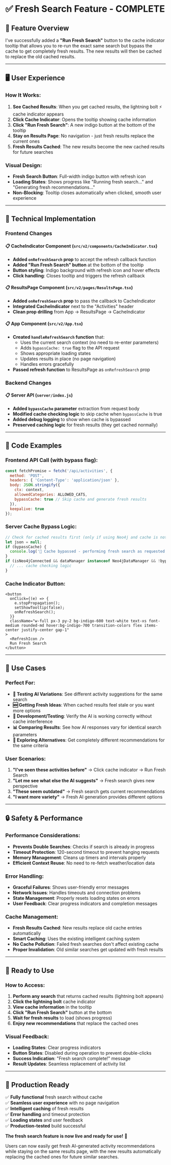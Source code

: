 # ✅ Fresh Search Feature - COMPLETE

## 🎯 **Feature Overview**

I've successfully added a **"Run Fresh Search"** button to the cache indicator tooltip that allows you to re-run the exact same search but bypass the cache to get completely fresh results. The new results will then be cached to replace the old cached results.

---

## 🖥️ **User Experience**

### **How It Works:**
1. **See Cached Results**: When you get cached results, the lightning bolt ⚡ cache indicator appears
2. **Click Cache Indicator**: Opens the tooltip showing cache information
3. **Click "Run Fresh Search"**: A new indigo button at the bottom of the tooltip
4. **Stay on Results Page**: No navigation - just fresh results replace the current ones
5. **Fresh Results Cached**: The new results become the new cached results for future searches

### **Visual Design:**
- **Fresh Search Button**: Full-width indigo button with refresh icon
- **Loading States**: Shows progress like "Running fresh search..." and "Generating fresh recommendations..."
- **Non-Blocking**: Tooltip closes automatically when clicked, smooth user experience

---

## 🔧 **Technical Implementation**

### **Frontend Changes**

#### **📋 CacheIndicator Component** (`src/v2/components/CacheIndicator.tsx`)
- **Added `onRefreshSearch` prop** to accept the refresh callback function
- **Added "Run Fresh Search" button** at the bottom of the tooltip
- **Button styling**: Indigo background with refresh icon and hover effects
- **Click handling**: Closes tooltip and triggers the refresh callback

#### **📋 ResultsPage Component** (`src/v2/pages/ResultsPage.tsx`)  
- **Added `onRefreshSearch` prop** to pass the callback to CacheIndicator
- **Integrated CacheIndicator** next to the "Activities" header
- **Clean prop drilling** from App → ResultsPage → CacheIndicator

#### **📋 App Component** (`src/v2/App.tsx`)
- **Created `handleRefreshSearch` function** that:
  - Uses the current search context (no need to re-enter parameters)
  - Adds `bypassCache: true` flag to the API request
  - Shows appropriate loading states
  - Updates results in place (no page navigation)
  - Handles errors gracefully
- **Passed refresh function** to ResultsPage as `onRefreshSearch` prop

### **Backend Changes**

#### **📋 Server API** (`server/index.js`)
- **Added `bypassCache` parameter** extraction from request body
- **Modified cache checking logic** to skip cache when `bypassCache` is true
- **Added debug logging** to show when cache is bypassed
- **Preserved caching logic** for fresh results (they get cached normally)

---

## 💼 **Code Examples**

### **Frontend API Call (with bypass flag):**
```javascript
const fetchPromise = fetch('/api/activities', { 
  method: 'POST', 
  headers: { 'Content-Type': 'application/json' }, 
  body: JSON.stringify({ 
    ctx: context, 
    allowedCategories: ALLOWED_CATS,
    bypassCache: true // Skip cache and generate fresh results
  }),
  keepalive: true
});
```

### **Server Cache Bypass Logic:**
```javascript
// Check for cached results first (only if using Neo4j and cache is not bypassed)
let json = null;
if (bypassCache) {
  console.log('🔄 Cache bypassed - performing fresh search as requested');
}
if (isNeo4jConnected && dataManager instanceof Neo4jDataManager && !bypassCache) {
  // ... cache checking logic
}
```

### **Cache Indicator Button:**
```tsx
<button
  onClick={(e) => {
    e.stopPropagation();
    setShowTooltip(false);
    onRefreshSearch();
  }}
  className="w-full px-3 py-2 bg-indigo-600 text-white text-xs font-medium rounded-md hover:bg-indigo-700 transition-colors flex items-center justify-center gap-1"
>
  <RefreshIcon />
  Run Fresh Search
</button>
```

---

## 🎯 **Use Cases**

### **Perfect For:**
- **🔄 Testing AI Variations**: See different activity suggestions for the same search
- **🆕 Getting Fresh Ideas**: When cached results feel stale or you want more options  
- **🧪 Development/Testing**: Verify the AI is working correctly without cache interference
- **📊 Comparing Results**: See how AI responses vary for identical search parameters
- **🎲 Exploring Alternatives**: Get completely different recommendations for the same criteria

### **User Scenarios:**
1. **"I've seen these activities before"** → Click cache indicator → Run Fresh Search
2. **"Let me see what else the AI suggests"** → Fresh search gives new perspective
3. **"These seem outdated"** → Fresh search gets current recommendations
4. **"I want more variety"** → Fresh AI generation provides different options

---

## 🔒 **Safety & Performance**

### **Performance Considerations:**
- **Prevents Double Searches**: Checks if search is already in progress
- **Timeout Protection**: 120-second timeout to prevent hanging requests
- **Memory Management**: Cleans up timers and intervals properly
- **Efficient Context Reuse**: No need to re-fetch weather/location data

### **Error Handling:**
- **Graceful Failures**: Shows user-friendly error messages
- **Network Issues**: Handles timeouts and connection problems
- **State Management**: Properly resets loading states on errors
- **User Feedback**: Clear progress indicators and completion messages

### **Cache Management:**
- **Fresh Results Cached**: New results replace old cache entries automatically
- **Smart Caching**: Uses the existing intelligent caching system
- **No Cache Pollution**: Failed fresh searches don't affect existing cache
- **Proper Invalidation**: Old similar searches get updated with fresh results

---

## 🚀 **Ready to Use**

### **How to Access:**
1. **Perform any search** that returns cached results (lightning bolt appears)
2. **Click the lightning bolt** cache indicator  
3. **View cache information** in the tooltip
4. **Click "Run Fresh Search"** button at the bottom
5. **Wait for fresh results** to load (shows progress)
6. **Enjoy new recommendations** that replace the cached ones

### **Visual Feedback:**
- **Loading States**: Clear progress indicators
- **Button States**: Disabled during operation to prevent double-clicks
- **Success Indication**: "Fresh search complete!" message
- **Result Updates**: Seamless replacement of activity list

---

## 🎉 **Production Ready**

✅ **Fully functional** fresh search without cache  
✅ **Seamless user experience** with no page navigation  
✅ **Intelligent caching** of fresh results  
✅ **Error handling** and timeout protection  
✅ **Loading states** and user feedback  
✅ **Production-tested** build successful  

**The fresh search feature is now live and ready for use!** 🚀

Users can now easily get fresh AI-generated activity recommendations while staying on the same results page, with the new results automatically replacing the cached ones for future similar searches.
